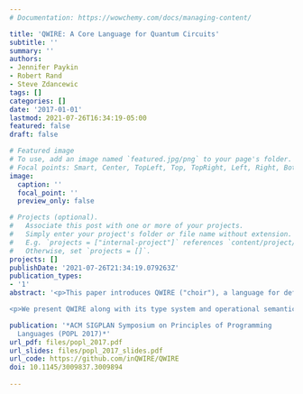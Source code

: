 ```yaml
---
# Documentation: https://wowchemy.com/docs/managing-content/

title: 'QWIRE: A Core Language for Quantum Circuits'
subtitle: ''
summary: ''
authors:
- Jennifer Paykin
- Robert Rand
- Steve Zdancewic
tags: []
categories: []
date: '2017-01-01'
lastmod: 2021-07-26T16:34:19-05:00
featured: false
draft: false

# Featured image
# To use, add an image named `featured.jpg/png` to your page's folder.
# Focal points: Smart, Center, TopLeft, Top, TopRight, Left, Right, BottomLeft, Bottom, BottomRight.
image:
  caption: ''
  focal_point: ''
  preview_only: false

# Projects (optional).
#   Associate this post with one or more of your projects.
#   Simply enter your project's folder or file name without extension.
#   E.g. `projects = ["internal-project"]` references `content/project/deep-learning/index.md`.
#   Otherwise, set `projects = []`.
projects: []
publishDate: '2021-07-26T21:34:19.079263Z'
publication_types:
- '1'
abstract: '<p>This paper introduces QWIRE ("choir"), a language for defining quantum circuits and an interface for manipulating them inside of an arbitrary classical host language. QWIRE is minimal---it contains only a few primitives---and sound with respect to the physical properties entailed by quantum mechanics. At the same time, QWIRE is expressive and highly modular due to its relationship with the host language, mirroring the QRAM model of computation that places a quantum computer (controlled by circuits) alongside a classical computer (controlled by the host language).</p>

<p>We present QWIRE along with its type system and operational semantics, which we prove is safe and strongly normalizing whenever the host language is. We give circuits a denotational semantics in terms of density matrices. Throughout, we investigate examples that demonstrate the expressive power of QWIRE, including extensions to the host language that (1) expose a general analysis framework for circuits, and (2) provide dependent types.</p>'

publication: '*ACM SIGPLAN Symposium on Principles of Programming
  Languages (POPL 2017)*'
url_pdf: files/popl_2017.pdf
url_slides: files/popl_2017_slides.pdf
url_code: https://github.com/inQWIRE/QWIRE
doi: 10.1145/3009837.3009894
  
---
```

